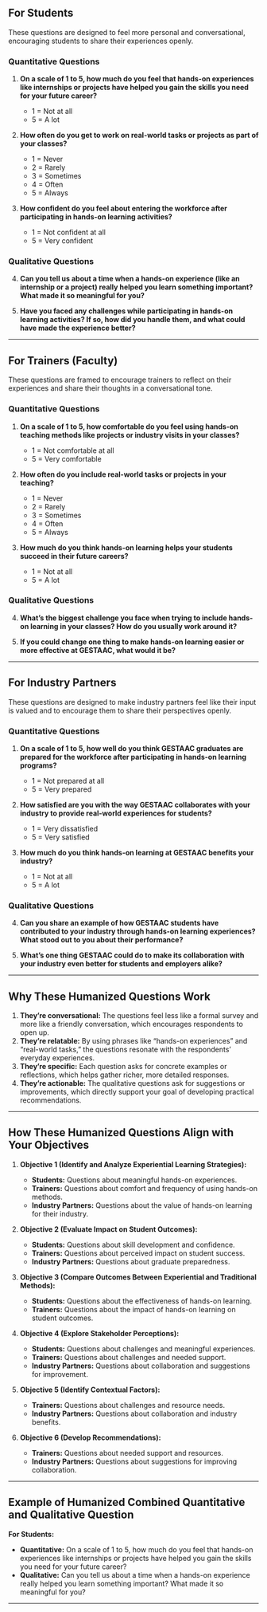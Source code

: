 
## For Students

These questions are designed to feel more personal and conversational, encouraging students to share their experiences openly.

### Quantitative Questions

1. **On a scale of 1 to 5, how much do you feel that hands-on experiences like internships or projects have helped you gain the skills you need for your future career?**  
   - 1 = Not at all  
   - 5 = A lot

2. **How often do you get to work on real-world tasks or projects as part of your classes?**  
   - 1 = Never  
   - 2 = Rarely  
   - 3 = Sometimes  
   - 4 = Often  
   - 5 = Always

3. **How confident do you feel about entering the workforce after participating in hands-on learning activities?**  
   - 1 = Not confident at all  
   - 5 = Very confident

### Qualitative Questions

4. **Can you tell us about a time when a hands-on experience (like an internship or a project) really helped you learn something important? What made it so meaningful for you?**

5. **Have you faced any challenges while participating in hands-on learning activities? If so, how did you handle them, and what could have made the experience better?**

---

## For Trainers (Faculty)

These questions are framed to encourage trainers to reflect on their experiences and share their thoughts in a conversational tone.

### Quantitative Questions

1. **On a scale of 1 to 5, how comfortable do you feel using hands-on teaching methods like projects or industry visits in your classes?**  
   - 1 = Not comfortable at all  
   - 5 = Very comfortable

2. **How often do you include real-world tasks or projects in your teaching?**  
   - 1 = Never  
   - 2 = Rarely  
   - 3 = Sometimes  
   - 4 = Often  
   - 5 = Always

3. **How much do you think hands-on learning helps your students succeed in their future careers?**  
   - 1 = Not at all  
   - 5 = A lot

### Qualitative Questions

4. **What’s the biggest challenge you face when trying to include hands-on learning in your classes? How do you usually work around it?**

5. **If you could change one thing to make hands-on learning easier or more effective at GESTAAC, what would it be?**

---

## For Industry Partners

These questions are designed to make industry partners feel like their input is valued and to encourage them to share their perspectives openly.

### Quantitative Questions

1. **On a scale of 1 to 5, how well do you think GESTAAC graduates are prepared for the workforce after participating in hands-on learning programs?**  
   - 1 = Not prepared at all  
   - 5 = Very prepared

2. **How satisfied are you with the way GESTAAC collaborates with your industry to provide real-world experiences for students?**  
   - 1 = Very dissatisfied  
   - 5 = Very satisfied

3. **How much do you think hands-on learning at GESTAAC benefits your industry?**  
   - 1 = Not at all  
   - 5 = A lot

### Qualitative Questions

4. **Can you share an example of how GESTAAC students have contributed to your industry through hands-on learning experiences? What stood out to you about their performance?**

5. **What’s one thing GESTAAC could do to make its collaboration with your industry even better for students and employers alike?**

---

## Why These Humanized Questions Work

1. **They’re conversational:** The questions feel less like a formal survey and more like a friendly conversation, which encourages respondents to open up.
2. **They’re relatable:** By using phrases like “hands-on experiences” and “real-world tasks,” the questions resonate with the respondents’ everyday experiences.
3. **They’re specific:** Each question asks for concrete examples or reflections, which helps gather richer, more detailed responses.
4. **They’re actionable:** The qualitative questions ask for suggestions or improvements, which directly support your goal of developing practical recommendations.

---

## How These Humanized Questions Align with Your Objectives

1. **Objective 1 (Identify and Analyze Experiential Learning Strategies):**
   - **Students:** Questions about meaningful hands-on experiences.
   - **Trainers:** Questions about comfort and frequency of using hands-on methods.
   - **Industry Partners:** Questions about the value of hands-on learning for their industry.

2. **Objective 2 (Evaluate Impact on Student Outcomes):**
   - **Students:** Questions about skill development and confidence.
   - **Trainers:** Questions about perceived impact on student success.
   - **Industry Partners:** Questions about graduate preparedness.

3. **Objective 3 (Compare Outcomes Between Experiential and Traditional Methods):**
   - **Students:** Questions about the effectiveness of hands-on learning.
   - **Trainers:** Questions about the impact of hands-on learning on student outcomes.

4. **Objective 4 (Explore Stakeholder Perceptions):**
   - **Students:** Questions about challenges and meaningful experiences.
   - **Trainers:** Questions about challenges and needed support.
   - **Industry Partners:** Questions about collaboration and suggestions for improvement.

5. **Objective 5 (Identify Contextual Factors):**
   - **Trainers:** Questions about challenges and resource needs.
   - **Industry Partners:** Questions about collaboration and industry benefits.

6. **Objective 6 (Develop Recommendations):**
   - **Trainers:** Questions about needed support and resources.
   - **Industry Partners:** Questions about suggestions for improving collaboration.

---

## Example of Humanized Combined Quantitative and Qualitative Question

**For Students:**

- **Quantitative:** On a scale of 1 to 5, how much do you feel that hands-on experiences like internships or projects have helped you gain the skills you need for your future career?
- **Qualitative:** Can you tell us about a time when a hands-on experience really helped you learn something important? What made it so meaningful for you?

---

